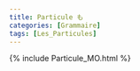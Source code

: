 ```yaml
---
title: Particule も
categories: [Grammaire]
tags: [Les_Particules]
---
```

{% include Particule_MO.html %}